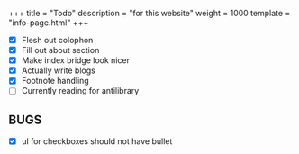 +++
title = "Todo"
description = "for this website"
weight = 1000
template = "info-page.html"
+++

- [x] Flesh out colophon
- [x] Fill out about section
- [x] Make index bridge look nicer
- [x] Actually write blogs
- [x] Footnote handling
- [ ] Currently reading for antilibrary

## BUGS

- [x] ul for checkboxes should not have bullet